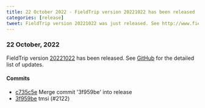 ```yaml
---
title: 22 October 2022 - FieldTrip version 20221022 has been released
categories: [release]
tweet: FieldTrip version 20221022 was just released. See http://www.fieldtriptoolbox.org/#22-october-2022
---
```


### 22 October, 2022

FieldTrip version [20221022](http://github.com/fieldtrip/fieldtrip/releases/tag/20221022) has been released.
See [GitHub](https://github.com/fieldtrip/fieldtrip/compare/20221018...20221022) for the detailed list of updates.

#### Commits

- [c735c5e](http://github.com/fieldtrip/fieldtrip/commit/c735c5e) Merge commit '3f959be' into release
- [3f959be](http://github.com/fieldtrip/fieldtrip/commit/3f959be) tmsi (#2122)
